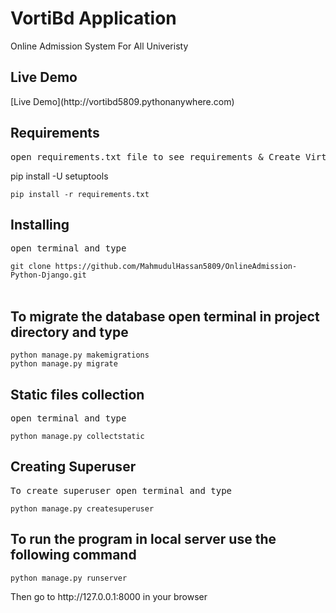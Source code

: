 # VortiBd Application

Online Admission System For All Univeristy


<h2>Live Demo</h2>
[Live Demo](http://vortibd5809.pythonanywhere.com)

<h2>Requirements</h2>
<pre>open requirements.txt file to see requirements & Create Virtual Env</pre>

pip install -U setuptools

<code>pip install -r requirements.txt</code>

<h2>Installing</h2>
<pre>open terminal and type</pre>
<code>git clone https://github.com/MahmudulHassan5809/OnlineAdmission-Python-Django.git</code><br><br>

<h2>To migrate the database open terminal in project directory and type</h2>
<code>python manage.py makemigrations</code><br>
<code>python manage.py migrate</code>

<h2>Static files collection</h2>
<pre>open terminal and type</pre>
<code>python manage.py collectstatic</code>

<h2>Creating Superuser</h2>
<pre>To create superuser open terminal and type</pre>
<code>python manage.py createsuperuser</code>

<h2> To run the program in local server use the following command </h2>
<code>python manage.py runserver</code>

<p>Then go to http://127.0.0.1:8000 in your browser</p>







